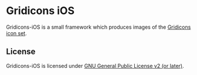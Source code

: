 # Gridicons iOS

Gridicons-iOS is a small framework which produces images of the [Gridicons icon set](https://github.com/automattic/gridicons).

## License

Gridicons-iOS is licensed under [GNU General Public License v2 (or later)](./LICENSE.md).
